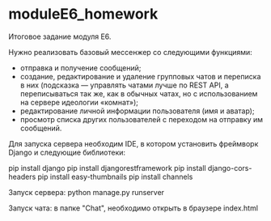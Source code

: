 # moduleE6_homework

Итоговое задание модуля Е6.

Нужно реализовать базовый мессенжер со следующими функциями:

- отправка и получение сообщений;
- создание, редактирование и удаление групповых чатов и переписка в них (подсказка — управлять чатами лучше по REST API, а переписываться так же, как в  обычных чатах, но с использованием на сервере идеологии «комнат»);
- редактирование личной информации пользователя (имя и аватар);
- просмотр списка других пользователей с переходом на отправку им сообщений.

Для запуска сервера необходим IDE, в котором установить фреймворк Django
и следующие библиотеки:

pip install django
pip install djangorestframework
pip install django-cors-headers
pip install easy-thumbnails 
pip install channels

Запуск сервера: python manage.py runserver

Запуск чата: в папке "Chat", необходимо открыть в браузере index.html
